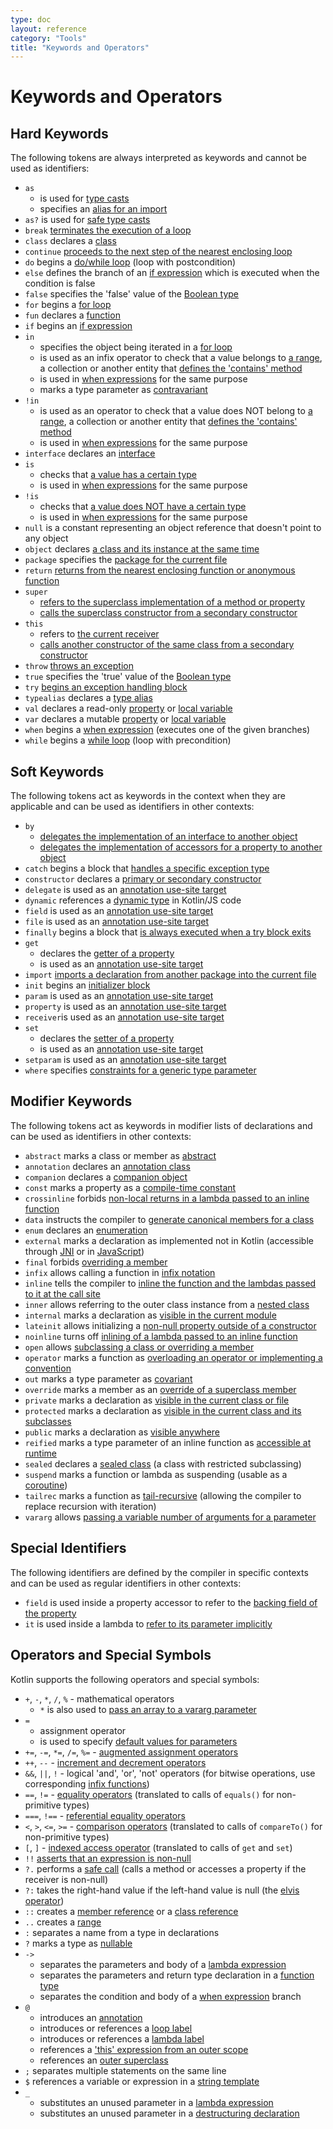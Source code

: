 ```yaml
---
type: doc
layout: reference
category: "Tools"
title: "Keywords and Operators"
---
```


# Keywords and Operators

## Hard Keywords

The following tokens are always interpreted as keywords and cannot be used as identifiers:

 * `as` 
      - is used for [type casts](/docs/reference/typecasts.html#unsafe-cast-operator)
      - specifies an [alias for an import](/docs/reference/packages.html#imports)
 * `as?` is used for [safe type casts](/docs/reference/typecasts.html#safe-nullable-cast-operator)  
 * `break` [terminates the execution of a loop](http://kotlinlang.org/docs/reference/returns.html)
 * `class` declares a [class](/docs/reference/classes.html)
 * `continue` [proceeds to the next step of the nearest enclosing loop](/docs/reference/returns.html) 
 * `do` begins a [do/while loop](/docs/reference/control-flow.html#while-loops) (loop with postcondition)
 * `else` defines the branch of an [if expression](/docs/reference/control-flow.html#if-expression) which is executed when the condition is false
 * `false` specifies the 'false' value of the [Boolean type](/docs/reference/basic-types.html#booleans)
 * `for` begins a [for loop](/docs/reference/control-flow.html#for-loops)
 * `fun` declares a [function](/docs/reference/functions.html) 
 * `if` begins an [if expression](/docs/reference/control-flow.html#if-expression)
 * `in`
     - specifies the object being iterated in a [for loop](/docs/reference/control-flow.html#for-loops)
     - is used as an infix operator to check that a value belongs to [a range](/docs/reference/ranges.html), 
       a collection or another entity that [defines the 'contains' method](/docs/reference/operator-overloading.html#in)
     - is used in [when expressions](/docs/reference/control-flow.html#when-expression) for the same purpose
     - marks a type parameter as [contravariant](/docs/reference/generics.html#declaration-site-variance)
 * `!in`
     - is used as an operator to check that a value does NOT belong to [a range](/docs/reference/ranges.html), 
       a collection or another entity that [defines the 'contains' method](/docs/reference/operator-overloading.html#in)
     - is used in [when expressions](/docs/reference/control-flow.html#when-expression) for the same purpose
 * `interface` declares an [interface](/docs/reference/interfaces.html)
 * `is` 
     - checks that [a value has a certain type](/docs/reference/typecasts.html#is-and-is-operators)
     - is used in [when expressions](/docs/reference/control-flow.html#when-expression) for the same purpose
 * `!is`
     - checks that [a value does NOT have a certain type](/docs/reference/typecasts.html#is-and-is-operators)
     - is used in [when expressions](/docs/reference/control-flow.html#when-expression) for the same purpose
 * `null` is a constant representing an object reference that doesn't point to any object
 * `object` declares [a class and its instance at the same time](/docs/reference/object-declarations.html)
 * `package` specifies the [package for the current file](/docs/reference/packages.html)
 * `return` [returns from the nearest enclosing function or anonymous function](/docs/reference/returns.html)  
 * `super` 
     - [refers to the superclass implementation of a method or property](/docs/reference/classes.html#calling-the-superclass-implementation)
     - [calls the superclass constructor from a secondary constructor](/docs/reference/classes.html#inheritance)
 * `this` 
     - refers to [the current receiver](/docs/reference/this-expressions.html)
     - [calls another constructor of the same class from a secondary constructor](http://kotlinlang.org/docs/reference/classes.html#constructors)
 * `throw` [throws an exception](/docs/reference/exceptions.html)
 * `true` specifies the 'true' value of the [Boolean type](/docs/reference/basic-types.html#booleans)
 * `try` [begins an exception handling block](/docs/reference/exceptions.html)
 * `typealias` declares a [type alias](/docs/reference/type-aliases.html)
 * `val` declares a read-only [property](/docs/reference/properties.html) or [local variable](/docs/reference/basic-syntax.html#defining-local-variables)
 * `var` declares a mutable [property](/docs/reference/properties.html) or [local variable](/docs/reference/basic-syntax.html#defining-local-variables)
 * `when` begins a [when expression](/docs/reference/control-flow.html#when-expression) (executes one of the given branches)
 * `while` begins a [while loop](/docs/reference/control-flow.html#while-loops) (loop with precondition)

## Soft Keywords

The following tokens act as keywords in the context when they are applicable and can be used
as identifiers in other contexts:

 * `by`
     - [delegates the implementation of an interface to another object](/docs/reference/delegation.html)
     - [delegates the implementation of accessors for a property to another object](/docs/reference/delegated-properties.html)
 * `catch` begins a block that [handles a specific exception type](/docs/reference/exceptions.html)
 * `constructor` declares a [primary or secondary constructor](/docs/reference/classes.html#constructors)
 * `delegate` is used as an [annotation use-site target](/docs/reference/annotations.html#annotation-use-site-targets) 
 * `dynamic` references a [dynamic type](/docs/reference/dynamic-type.html) in Kotlin/JS code
 * `field` is used as an [annotation use-site target](/docs/reference/annotations.html#annotation-use-site-targets)
 * `file` is used as an [annotation use-site target](/docs/reference/annotations.html#annotation-use-site-targets)
 * `finally` begins a block that [is always executed when a try block exits](/docs/reference/exceptions.html)
 * `get`
     - declares the [getter of a property](/docs/reference/properties.html#getters-and-setters)
     - is used as an [annotation use-site target](/docs/reference/annotations.html#annotation-use-site-targets)
 * `import` [imports a declaration from another package into the current file](/docs/reference/packages.html)
 * `init` begins an [initializer block](/docs/reference/classes.html#constructors)
 * `param` is used as an [annotation use-site target](/docs/reference/annotations.html#annotation-use-site-targets)
 * `property` is used as an [annotation use-site target](/docs/reference/annotations.html#annotation-use-site-targets)
 * `receiver`is used as an [annotation use-site target](/docs/reference/annotations.html#annotation-use-site-targets)
 * `set`
     - declares the [setter of a property](/docs/reference/properties.html#getters-and-setters)
     - is used as an [annotation use-site target](/docs/reference/annotations.html#annotation-use-site-targets)
 * `setparam` is used as an [annotation use-site target](/docs/reference/annotations.html#annotation-use-site-targets)
 * `where` specifies [constraints for a generic type parameter](/docs/reference/generics.html#upper-bounds)
 
## Modifier Keywords

The following tokens act as keywords in modifier lists of declarations and can be used as identifiers
in other contexts:

 * `abstract` marks a class or member as [abstract](/docs/reference/classes.html#abstract-classes)
 * `annotation` declares an [annotation class](/docs/reference/annotations.html)
 * `companion` declares a [companion object](/docs/reference/object-declarations.html#companion-objects)
 * `const` marks a property as a [compile-time constant](/docs/reference/properties.html#compile-time-constants)
 * `crossinline` forbids [non-local returns in a lambda passed to an inline function](/docs/reference/inline-functions.html#non-local-returns) 
 * `data` instructs the compiler to [generate canonical members for a class](/docs/reference/data-classes.html)
 * `enum` declares an [enumeration](/docs/reference/enum-classes.html)
 * `external` marks a declaration as implemented not in Kotlin (accessible through [JNI](/docs/reference/java-interop.html#using-jni-with-kotlin) or in [JavaScript](/docs/reference/js-interop.html#external-modifier)) 
 * `final` forbids [overriding a member](/docs/reference/classes.html#overriding-methods)
 * `infix` allows calling a function in [infix notation](/docs/reference/functions.html#infix-notation)
 * `inline` tells the compiler to [inline the function and the lambdas passed to it at the call site](/docs/reference/inline-functions.html)
 * `inner` allows referring to the outer class instance from a [nested class](/docs/reference/nested-classes.html)
 * `internal` marks a declaration as [visible in the current module](/docs/reference/visibility-modifiers.html)
 * `lateinit` allows initializing a [non-null property outside of a constructor](/docs/reference/properties.html#late-initialized-properties)
 * `noinline` turns off [inlining of a lambda passed to an inline function](/docs/reference/inline-functions.html#noinline)
 * `open` allows [subclassing a class or overriding a member](/docs/reference/classes.html#inheritance)
 * `operator` marks a function as [overloading an operator or implementing a convention](/docs/reference/operator-overloading.html)
 * `out` marks a type parameter as [covariant](/docs/reference/generics.html#declaration-site-variance)
 * `override` marks a member as an [override of a superclass member](/docs/reference/classes.html#overriding-methods)
 * `private` marks a declaration as [visible in the current class or file](/docs/reference/visibility-modifiers.html) 
 * `protected` marks a declaration as [visible in the current class and its subclasses](/docs/reference/visibility-modifiers.html)
 * `public` marks a declaration as [visible anywhere](/docs/reference/visibility-modifiers.html)
 * `reified` marks a type parameter of an inline function as [accessible at runtime](/docs/reference/inline-functions.html#reified-type-parameters)
 * `sealed` declares a [sealed class](/docs/reference/sealed-classes.html) (a class with restricted subclassing)
 * `suspend` marks a function or lambda as suspending (usable as a [coroutine](/docs/reference/coroutines.html))
 * `tailrec` marks a function as [tail-recursive](/docs/reference/functions.html#tail-recursive-functions) (allowing the compiler to replace recursion with iteration)
 * `vararg` allows [passing a variable number of arguments for a parameter](/docs/reference/functions.html#variable-number-of-arguments-varargs)

## Special Identifiers

The following identifiers are defined by the compiler in specific contexts and can be used as regular
identifiers in other contexts:

 * `field` is used inside a property accessor to refer to the [backing field of the property](/docs/reference/properties.html#backing-fields)
 * `it` is used inside a lambda to [refer to its parameter implicitly](/docs/reference/lambdas.html#it-implicit-name-of-a-single-parameter)
 
 
## Operators and Special Symbols

Kotlin supports the following operators and special symbols:

 * `+`, `-`, `*`, `/`, `%` - mathematical operators
     - `*` is also used to [pass an array to a vararg parameter](/docs/reference/functions.html#variable-number-of-arguments-varargs)
 * `=`
     - assignment operator
     - is used to specify [default values for parameters](/docs/reference/functions.html#default-arguments) 
 * `+=`, `-=`, `*=`, `/=`, `%=` - [augmented assignment operators](/docs/reference/operator-overloading.html#assignments)
 * `++`, `--` - [increment and decrement operators](/docs/reference/operator-overloading.html#increments-and-decrements)
 * `&&`, `||`, `!` - logical 'and', 'or', 'not' operators (for bitwise operations, use corresponding [infix functions](/docs/reference/basic-types.html#operations))
 * `==`, `!=` - [equality operators](/docs/reference/operator-overloading.html#equals) (translated to calls of `equals()` for non-primitive types) 
 * `===`, `!==` - [referential equality operators](/docs/reference/equality.html#referential-equality)
 * `<`, `>`, `<=`, `>=` - [comparison operators](/docs/reference/operator-overloading.html#comparison) (translated to calls of `compareTo()` for non-primitive types)
 * `[`, `]` - [indexed access operator](/docs/reference/operator-overloading.html#indexed) (translated to calls of `get` and `set`)
 * `!!` [asserts that an expression is non-null](/docs/reference/null-safety.html#the--operator)
 * `?.` performs a [safe call](/docs/reference/null-safety.html#safe-calls) (calls a method or accesses a property if the receiver is non-null)
 * `?:` takes the right-hand value if the left-hand value is null (the [elvis operator](http://kotlinlang.org/docs/reference/null-safety.html#elvis-operator))
 * `::` creates a [member reference](/docs/reference/reflection.html#function-references) or a [class reference](/docs/reference/reflection.html#class-references)
 * `..` creates a [range](/docs/reference/ranges.html) 
 * `:` separates a name from a type in declarations
 * `?` marks a type as [nullable](/docs/reference/null-safety.html#nullable-types-and-non-null-types) 
 * `->`
     - separates the parameters and body of a [lambda expression](/docs/reference/lambdas.html#lambda-expression-syntax)
     - separates the parameters and return type declaration in a [function type](/docs/reference/lambdas.html#function-types)
     - separates the condition and body of a [when expression](http://kotlinlang.org/docs/reference/control-flow.html#when-expression) branch
 * `@`
    - introduces an [annotation](/docs/reference/annotations.html#usage)
    - introduces or references a [loop label](/docs/reference/returns.html#break-and-continue-labels) 
    - introduces or references a [lambda label](/docs/reference/returns.html#return-at-labels)
    - references a ['this' expression from an outer scope](/docs/reference/this-expressions.html#qualified)
    - references an [outer superclass](/docs/reference/classes.html#calling-the-superclass-implementation)
 * `;` separates multiple statements on the same line
 * `$` references a variable or expression in a [string template](/docs/reference/basic-types.html#string-templates)    
 * `_`
     - substitutes an unused parameter in a [lambda expression](/docs/reference/lambdas.html#underscore-for-unused-variables-since-11)
     - substitutes an unused parameter in a [destructuring declaration](http://kotlinlang.org/docs/reference/multi-declarations.html#underscore-for-unused-variables-since-11)
     